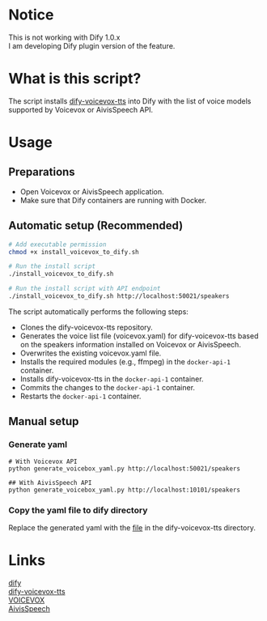 # Notice

This is not working with Dify 1.0.x  
I am developing Dify plugin version of the feature.  

# What is this script?  

The script installs [dify-voicevox-tts](https://github.com/uezo/dify-voicevox-tts) into Dify with the list of voice models supported by Voicevox or AivisSpeech API.

# Usage  

## Preparations
 - Open Voicevox or AivisSpeech application.  
 - Make sure that Dify containers are running with Docker.  

## Automatic setup (Recommended)
```sh
# Add executable permission
chmod +x install_voicevox_to_dify.sh

# Run the install script
./install_voicevox_to_dify.sh

# Run the install script with API endpoint
./install_voicevox_to_dify.sh http://localhost:50021/speakers
```

The script automatically performs the following steps:
 - Clones the dify-voicevox-tts repository.
 - Generates the voice list file (voicevox.yaml) for dify-voicevox-tts based on the speakers information installed on Voicevox or AivisSpeech.
 - Overwrites the existing voicevox.yaml file.
 - Installs the required modules (e.g., ffmpeg) in the `docker-api-1` container.
 - Installs dify-voicevox-tts in the `docker-api-1` container.
 - Commits the changes to the `docker-api-1` container.
 - Restarts the `docker-api-1` container.
 

## Manual setup

### Generate yaml
```
# With Voicevox API
python generate_voicebox_yaml.py http://localhost:50021/speakers

## With AivisSpeech API
python generate_voicebox_yaml.py http://localhost:10101/speakers
```

### Copy the yaml file to dify directory
Replace the generated yaml with the [file](https://github.com/uezo/dify-voicevox-tts/blob/main/voicevox/tts/voicevox.yaml) in the dify-voicevox-tts directory.

# Links
[dify](https://github.com/langgenius/dify)  
[dify-voicevox-tts](https://github.com/uezo/dify-voicevox-tts)  
[VOICEVOX](https://voicevox.hiroshiba.jp/)  
[AivisSpeech](https://aivis-project.com/)  

